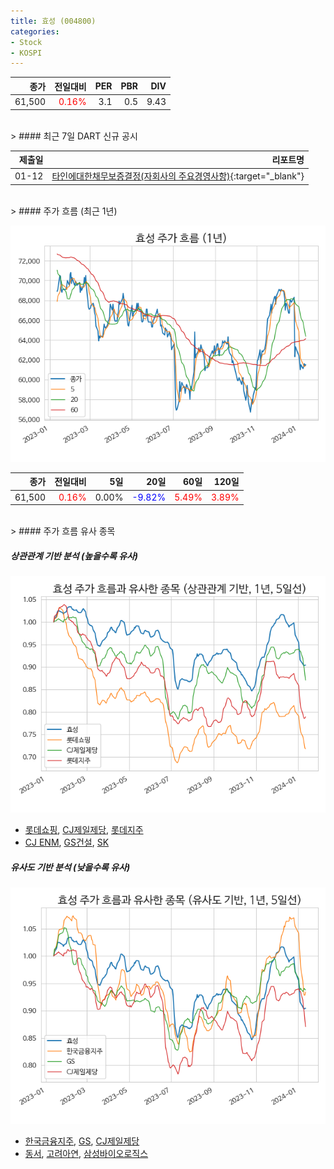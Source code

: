 ```yaml
---
title: 효성 (004800)
categories:
- Stock
- KOSPI
---
```


|종가|전일대비|PER|PBR|DIV|
|---:|-------:|--:|--:|--:|
|61,500|<span style="color: red">0.16%</span>|3.1|0.5|9.43|

<!-- more -->

<br>
> #### 최근 7일 DART 신규 공시

<br>

|제출일|리포트명|
|-----:|-------:|
|01-12|[타인에대한채무보증결정(자회사의 주요경영사항)](https://dart.fss.or.kr/dsaf001/main.do?rcpNo=20240112800478){:target="_blank"}|

<br>
> #### 주가 흐름 (최근 1년)

![004800](/assets/images/stock/004800.png)

|종가|전일대비|5일|20일|60일|120일|
|---:|-------:|--:|---:|---:|----:|
|61,500|<span style="color: red">0.16%</span>|0.00%|<span style="color: blue">-9.82%</span>|<span style="color: red">5.49%</span>|<span style="color: red">3.89%</span>|

<br>
> #### 주가 흐름 유사 종목

##### 상관관계 기반 분석 (높을수록 유사)
![004800](/assets/images/stock/004800_corr.png)
- [롯데쇼핑](/023530/), [CJ제일제당](/097950/), [롯데지주](/004990/)
- [CJ ENM](/035760/), [GS건설](/006360/), [SK](/034730/)

##### 유사도 기반 분석 (낮을수록 유사)
![004800](/assets/images/stock/004800_sim.png)
- [한국금융지주](/071050/), [GS](/078930/), [CJ제일제당](/097950/)
- [동서](/026960/), [고려아연](/010130/), [삼성바이오로직스](/207940/)